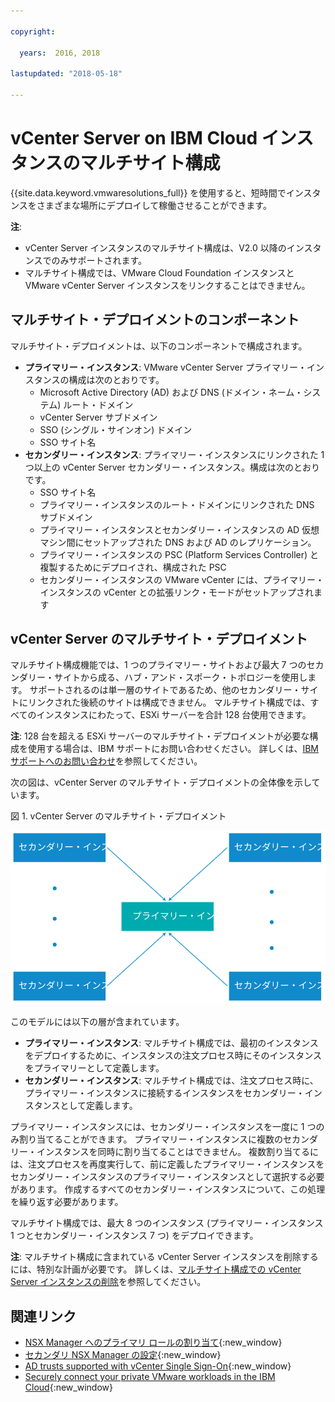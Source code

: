 ```yaml
---

copyright:

  years:  2016, 2018

lastupdated: "2018-05-18"

---
```


# vCenter Server on IBM Cloud インスタンスのマルチサイト構成

{{site.data.keyword.vmwaresolutions_full}} を使用すると、短時間でインスタンスをさまざまな場所にデプロイして稼働させることができます。

**注**:
* vCenter Server インスタンスのマルチサイト構成は、V2.0 以降のインスタンスでのみサポートされます。
* マルチサイト構成では、VMware Cloud Foundation インスタンスと VMware vCenter Server インスタンスをリンクすることはできません。

## マルチサイト・デプロイメントのコンポーネント

マルチサイト・デプロイメントは、以下のコンポーネントで構成されます。

* **プライマリー・インスタンス**: VMware vCenter Server プライマリー・インスタンスの構成は次のとおりです。
  *  Microsoft Active Directory (AD) および DNS (ドメイン・ネーム・システム) ルート・ドメイン
  *  vCenter Server サブドメイン
  *  SSO (シングル・サインオン) ドメイン
  *  SSO サイト名
* **セカンダリー・インスタンス**: プライマリー・インスタンスにリンクされた 1 つ以上の vCenter Server セカンダリー・インスタンス。構成は次のとおりです。
   *  SSO サイト名
   *  プライマリー・インスタンスのルート・ドメインにリンクされた DNS サブドメイン
   *  プライマリー・インスタンスとセカンダリー・インスタンスの AD 仮想マシン間にセットアップされた DNS および AD のレプリケーション。
   *  プライマリー・インスタンスの PSC (Platform Services Controller) と複製するためにデプロイされ、構成された PSC
   *  セカンダリー・インスタンスの VMware vCenter には、プライマリー・インスタンスの vCenter との拡張リンク・モードがセットアップされます

## vCenter Server のマルチサイト・デプロイメント

マルチサイト構成機能では、1 つのプライマリー・サイトおよび最大 7 つのセカンダリー・サイトから成る、ハブ・アンド・スポーク・トポロジーを使用します。 サポートされるのは単一層のサイトであるため、他のセカンダリー・サイトにリンクされた後続のサイトは構成できません。 マルチサイト構成では、すべてのインスタンスにわたって、ESXi サーバーを合計 128 台使用できます。

**注**: 128 台を超える ESXi サーバーのマルチサイト・デプロイメントが必要な構成を使用する場合は、IBM サポートにお問い合わせください。 詳しくは、[IBM サポートへのお問い合わせ](../vmonic/trbl_support.html)を参照してください。

次の図は、vCenter Server のマルチサイト・デプロイメントの全体像を示しています。

図 1. vCenter Server のマルチサイト・デプロイメント

![vCenter Server のマルチサイト・デプロイメント](../sddc/multisite-hub-spoke.svg "vCenter Server のマルチサイト・デプロイメント")

このモデルには以下の層が含まれています。

* **プライマリー・インスタンス**: マルチサイト構成では、最初のインスタンスをデプロイするために、インスタンスの注文プロセス時にそのインスタンスをプライマリーとして定義します。
* **セカンダリー・インスタンス**: マルチサイト構成では、注文プロセス時に、プライマリー・インスタンスに接続するインスタンスをセカンダリー・インスタンスとして定義します。

プライマリー・インスタンスには、セカンダリー・インスタンスを一度に 1 つのみ割り当てることができます。 プライマリー・インスタンスに複数のセカンダリー・インスタンスを同時に割り当てることはできません。 複数割り当てるには、注文プロセスを再度実行して、前に定義したプライマリー・インスタンスをセカンダリー・インスタンスのプライマリー・インスタンスとして選択する必要があります。 作成するすべてのセカンダリー・インスタンスについて、この処理を繰り返す必要があります。

マルチサイト構成では、最大 8 つのインスタンス (プライマリー・インスタンス 1 つとセカンダリー・インスタンス 7 つ) をデプロイできます。

**注**: マルチサイト構成に含まれている vCenter Server インスタンスを削除するには、特別な計画が必要です。 詳しくは、[マルチサイト構成での vCenter Server インスタンスの削除](vc_deletinginstance_multi.html)を参照してください。

## 関連リンク

* [NSX Manager へのプライマリ ロールの割り当て](https://pubs.vmware.com/NSX-62/topic/com.vmware.nsx-cross-vcenter-install.doc/GUID-44E8AE16-BA3F-4DD9-B582-FC1E137E6CFC.html){:new_window}
* [セカンダリ NSX Manager の設定](https://pubs.vmware.com/NSX-62/topic/com.vmware.nsx-cross-vcenter-install.doc/GUID-9E48BC57-15E3-49C7-8BC5-F94ED8918BBE.html){:new_window}
* [AD trusts supported with vCenter Single Sign-On](https://kb.vmware.com/kb/2064250){:new_window}
* [Securely connect your private VMware workloads in the IBM Cloud](https://www.ibm.com/developerworks/library/se-securely-connect-private-vmware-workloads-ibm-cloud/index.html){:new_window}
